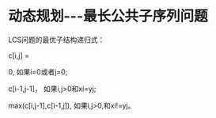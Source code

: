 ﻿动态规划---最长公共子序列问题
=========

LCS问题的最优子结构递归式：

c[i,j] = 

0,  如果i=0或者j=0;

c[i-1,j-1]，  如果i,j>0和xi=yj;

max(c[i,j-1],c[i-1,j]),  如果i,j>0,和xi!=yj。

